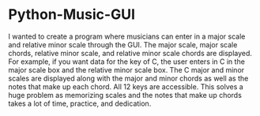 # Python-Music-GUI
I wanted to create a program where musicians can enter in a major scale and relative minor scale through the GUI. The major scale, 
major scale chords, relative minor scale, and relative minor scale chords are displayed. For example, if you want data for the
key of C, the user enters in C in the major scale box and the relative minor scale box. The C major and minor scales are displayed 
along with the major and minor chords as well as the notes that make up each chord. All 12 keys are accessible. This solves a huge
problem as memorizing scales and the notes that make up chords takes a lot of time, practice, and dedication.
